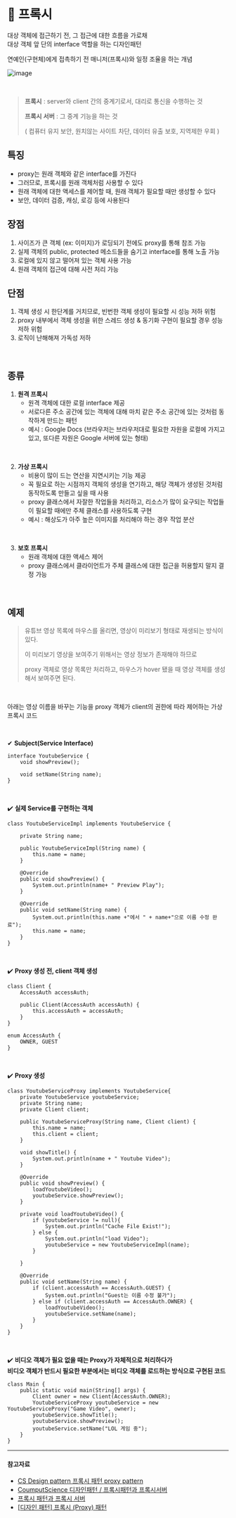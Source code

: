 # 📌 프록시

대상 객체에 접근하기 전, 그 접근에 대한 흐름을 가로채  
대상 객체 앞 단의 interface 역할을 하는 디자인패턴  

  연예인(구현체)에게 접촉하기 전 매니저(프록시)와 일정 조율을 하는 개념

![image](https://github.com/SeoYeonBae/CS_study/assets/63834758/57bdb44d-9391-496f-9671-0c5da1531d61)


<br>


> **프록시** : server와 client 간의 중계기로서, 대리로 통신을 수행하는 것
>
> **프록시 서버** : 그 중계 기능을 하는 것
>
> ( 컴퓨터 유지 보안, 원치않는 사이트 차단, 데이터 유출 보호, 지역제한 우회 )


## 특징

- proxy는 원래 객체와 같은 interface를 가진다
- 그러므로, 프록시를 원래 객체처럼 사용할 수 있다
- 원래 객체에 대한 액세스를 제어할 때, 원래 객체가 필요할 때만 생성할 수 있다
- 보안, 데이터 검증, 캐싱, 로깅 등에 사용된다

## 장점
1. 사이즈가 큰 객체 (ex: 이미지)가 로딩되기 전에도 proxy를 통해 참조 가능
2. 실제 객체의 public, protected 메소드들을 숨기고 interface를 통해 노출 가능
3. 로컬에 있지 않고 떨어져 있는 객체 사용 가능
4. 원래 객체의 접근에 대해 사전 처리 가능

## 단점
1. 객체 생성 시 한단계를 거치므로, 빈번한 객체 생성이 필요할 시 성능 저하 위험
2. proxy 내부에서 객체 생성을 위한 스레드 생성 & 동기화 구현이 필요할 경우 성능 저하 위험
3. 로직이 난해해져 가독성 저하

<br>

## 종류
 1. **원격 프록시**
    - 원격 객체에 대한 로컬 interface 제공
    - 서로다른 주소 공간에 있는 객체에 대해 마치 같은 주소 공간에 있는 것처럼 동작하게 만드는 패턴
    - 예시 : Google Docs (브라우저는 브라우저대로 필요한 자원을 로컬에 가지고 있고, 또다른 자원은 Google 서버에 있는 형태)

<br>

 2. **가상 프록시**
    - 비용이 많이 드는 연산을 지연시키는 기능 제공
    - 꼭 필요로 하는 시점까지 객체의 생성을 연기하고, 해당 객체가 생성된 것처럼 동작하도록 만들고 싶을 때 사용
    - proxy 클래스에서 자잘한 작업들을 처리하고, 리소스가 많이 요구되는 작업들이 필요할 때에만 주체 클래스를 사용하도록 구현
    - 예시 : 해상도가 아주 높은 이미지를 처리해야 하는 경우 작업 분산

<br>
  
 3. **보호 프록시**
    - 원래 객체에 대한 액세스 제어
    - proxy 클래스에서 클라이언트가 주체 클래스에 대한 접근을 허용할지 말지 결정 가능

<br>

## 예제

> 유튜브 영상 목록에 마우스를 올리면, 영상이 미리보기 형태로 재생되는 방식이 있다.
>
> 이 미리보기 영상을 보여주기 위해서는 영상 정보가 존재해야 하므로
>
> proxy 객체로 영상 목록만 처리하고, 마우스가 hover 됐을 때 영상 객체를 생성해서 보여주면 된다.

<br>

아래는 영상 이름을 바꾸는 기능을
proxy 객체가 client의 권한에 따라 제어하는 가상 프록시 코드

<br>


✔ **Subject(Service Interface)**
```
interface YoutubeService {
    void showPreview();

    void setName(String name);
}
```

<br>

✔️ **실제 Service를 구현하는 객체**
```
class YoutubeServiceImpl implements YoutubeService {

    private String name;

    public YoutubeServiceImpl(String name) {
        this.name = name;
    }

    @Override
    public void showPreview() {
        System.out.println(name+ " Preview Play");
    }

    @Override
    public void setName(String name) {
        System.out.println(this.name +"에서 " + name+"으로 이름 수정 완료");
        this.name = name;
    }
}
```

<br>

✔️ **Proxy 생성 전, client 객체 생성**
```
class Client {
    AccessAuth accessAuth;

    public Client(AccessAuth accessAuth) {
        this.accessAuth = accessAuth;
    }
}

enum AccessAuth {
    OWNER, GUEST
}

```

<br>

✔️ **Proxy 생성**

```
class YoutubeServiceProxy implements YoutubeService{
    private YoutubeService youtubeService;
    private String name;
    private Client client;

    public YoutubeServiceProxy(String name, Client client) {
        this.name = name;
        this.client = client;
    }

    void showTitle() {
        System.out.println(name + " Youtube Video");
    }

    @Override
    public void showPreview() {
        loadYoutubeVideo();
        youtubeService.showPreview();
    }

    private void loadYoutubeVideo() {
        if (youtubeService != null){
            System.out.println("Cache File Exist!");
        } else {
            System.out.println("load Video");
            youtubeService = new YoutubeServiceImpl(name);
        }

    }

    @Override
    public void setName(String name) {
        if (client.accessAuth == AccessAuth.GUEST) {
            System.out.println("Guest는 이름 수정 불가");
        } else if (client.accessAuth == AccessAuth.OWNER) {
            loadYoutubeVideo();
            youtubeService.setName(name);
        }
    }
}
```

<br>

✔️ **비디오 객체가 필요 없을 때는 Proxy가 자체적으로 처리하다가  
비디오 객체가 반드시 필요한 부분에서는 비디오 객체를 로드하는 방식으로 구현된 코드**

    
```
class Main {
    public static void main(String[] args) {
        Client owner = new Client(AccessAuth.OWNER);
        YoutubeServiceProxy youtubeService = new YoutubeServiceProxy("Game Video", owner);
        youtubeService.showTitle();
        youtubeService.showPreview();
        youtubeService.setName("LOL 게임 중");
    }
}
```


<hr>

#### 참고자료

- [CS Design pattern 프록시 패턴 proxy pattern](https://velog.io/@foccy/CS-Design-pattern-%ED%94%84%EB%A1%9D%EC%8B%9C%ED%8C%A8%ED%84%B4-proxy-pattern)
- [CoumputScience 디자인패턴 / 프록시패턴과 프록시서버](https://hyejin283.tistory.com/129)
- [프록시 패턴과 프록시 서버](https://thebook.io/080326/0027/)
- [[디자인 패턴] 프록시 (Proxy) 패턴](https://jgeun97.tistory.com/287)
